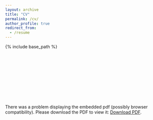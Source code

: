 ```yaml
---
layout: archive
title: "CV"
permalink: /cv/
author_profile: true
redirect_from:
  - /resume
---
```


{% include base_path %}

<object data='/files/enordquist_cv.pdf' type='application/pdf' width='700px' height='700px'>
<embed src='/files/enordquist_cv.pdf'> <p> There was a problem displaying the embedded pdf (possibly browser compatibility). Please download the PDF to view it: <a href='/files/enordquist_cv.pdf'>Download PDF</a>.  </p></embed>
</object>

